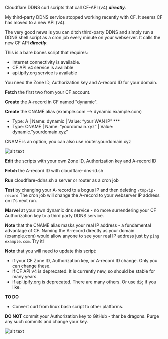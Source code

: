 Cloudflare DDNS curl scripts that call CF-API (v4) ***directly***.

My third-party DDNS service stopped working recently with CF.
It seems CF has moved to a new API (v4).

The very good news is you can ditch third-party DDNS and simply run a DDNS shell script as a cron job every minute on your webserver. It calls the new CF API ***directly***.

This is a bare bones script that requires:
* Internet connectivity is available.
* CF API v4 service  is available
* api.ipify.org service is available

You need the Zone ID,  Authorization key and A-record ID for your domain.

**Fetch** the first two  from your CF account.

**Create** the A-record in CF named "dynamic".

**Create** the CNAME alias (example.com --> dynamic.example.com) 
- Type: A     |  Name: dynamic          | Value: “your WAN IP” ***
- Type: CNAME |  Name: “yourdomain.xyz” | Value: dynamic.”yourdomain.xyz”

CNAME is an option, you can also use router.yourdomain.xyz

![alt text](https://raw.githubusercontent.com/dproot/cloudflare-dynamic-dns/master/img/cf.png)

**Edit** the scripts with your own Zone ID,  Authorization key and A-record ID

**Fetch** the A-record ID with cloudflare-dns-id.sh

**Run** cloudflare-ddns.sh a server or router as a cron job

**Test** by changing your A-record to a bogus IP and then deleting `/tmp/ip-record`
The cron job will change the A-record to your webserver IP address on it's next run.

**Marvel** at your own dynamic dns service - no more surrendering your CF Authorization key to a third party DDNS service.

**Note** that the CNAME alias masks your real IP address - a fundamental advantage of CF. Naming the A-record directly as your domain (example.com) would allow anyone to see your real IP address just by `ping example.com`. Try it!

**Note** that you will need to update this script:
* if your CF Zone ID, Authorization key, or A-record ID change. Only you can change these.
* if CF API v4 is deprecated. It is currently new, so should be stable for many years.
* if api.ipify.org is deprecated. There are many others. Or use `dig` if you like.

**TO DO**
* Convert curl from linux bash script to other platforms.

**DO NOT** commit your Authorization key to GitHub - thar be dragons. Purge any such commits and change your key.

![alt text](https://raw.githubusercontent.com/dcerisano/cloudflare-dynamic-dns/master/img/dragon-key.png)
